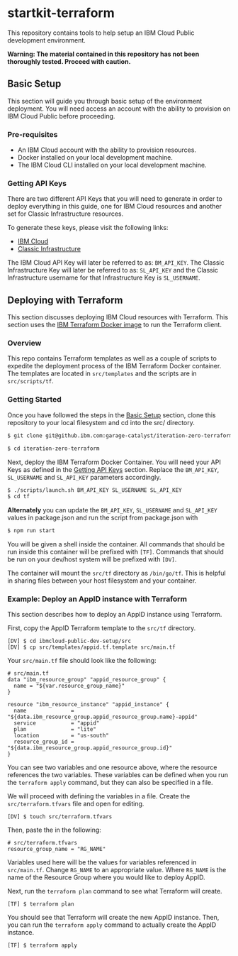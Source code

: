 # startkit-terraform
This repository contains tools to help setup an IBM Cloud Public development environment.

**Warning: The material contained in this repository has not been thoroughly tested. Proceed with caution.**

## Basic Setup
This section will guide you through basic setup of the environment deployment. You will need access an account with the ability to provision on IBM Cloud Public before proceeding.

### Pre-requisites
- An IBM Cloud account with the ability to provision resources.
- Docker installed on your local development machine.
- The IBM Cloud CLI installed on your local development machine.

### Getting API Keys
There are two different API Keys that you will need to generate in order to deploy everything in this guide, one for IBM Cloud resources and another set for Classic Infrastructure resources.

To generate these keys, please visit the following links:
- [IBM Cloud](https://console.bluemix.net/docs/iam/userid_keys.html#creating-an-api-key "Creating an API key")
- [Classic Infrastructure](https://cloud.ibm.com/docs/iam?topic=iam-classic_keys#classic_keys "Managing classic infrastructure API keys")

The IBM Cloud API Key will later be referred to as: `BM_API_KEY`. The Classic Infrastructure Key will later be referred to as: `SL_API_KEY` and the Classic Infrastructure username for that Infrastructure Key is `SL_USERNAME`.

## Deploying with Terraform
This section discusses deploying IBM Cloud resources with Terraform. This section uses the [IBM Terraform Docker image](https://hub.docker.com/r/ibmterraform/terraform-provider-ibm-docker/) to run the Terraform client.

### Overview

This repo contains Terraform templates as well as a couple of scripts to expedite the deployment process of the IBM Terraform Docker container. The templates are located in `src/templates` and the scripts are in `src/scripts/tf`.

### Getting Started

Once you have followed the steps in the [Basic Setup](#basic-setup) section, clone this repository to your local filesystem and cd into the src/ directory.

```bash
$ git clone git@github.ibm.com:garage-catalyst/iteration-zero-terraform.git

$ cd iteration-zero-terraform
```

Next, deploy the IBM Terraform Docker Container. You will need your API Keys as defined in the [Getting API Keys](#getting-api-keys) section. Replace the `BM_API_KEY`, `SL_USERNAME` and `SL_API_KEY` parameters accordingly.

```bash
$ ./scripts/launch.sh BM_API_KEY SL_USERNAME SL_API_KEY
$ cd tf
```

**Alternately** you can update the `BM_API_KEY`, `SL_USERNAME` and `SL_API_KEY` values in package.json and run
the script from package.json with

```bash
$ npm run start
```

You will be given a shell inside the container. All commands that should be run inside this container will be prefixed with `[TF]`. Commands that should be run on your dev/host system will be prefixed with `[DV]`.

The container will mount the `src/tf` directory as `/bin/go/tf`. This is helpful in sharing files between your host filesystem and your container.

### Example: Deploy an AppID instance with Terraform
This section describes how to deploy an AppID instance using Terraform.

First, copy the AppID Terraform template to the `src/tf` directory.

```
[DV] $ cd ibmcloud-public-dev-setup/src
[DV] $ cp src/templates/appid.tf.template src/main.tf
```

Your `src/main.tf` file should look like the following:
~~~
# src/main.tf
data "ibm_resource_group" "appid_resource_group" {
  name = "${var.resource_group_name}"
}

resource "ibm_resource_instance" "appid_instance" {
  name              = "${data.ibm_resource_group.appid_resource_group.name}-appid"
  service           = "appid"
  plan              = "lite"
  location          = "us-south"
  resource_group_id = "${data.ibm_resource_group.appid_resource_group.id}"
}
~~~

You can see two variables and one resource above, where the resource references the two variables. These variables can be defined when you run the `terraform apply` command, but they can also be specified in a file.

We will proceed with defining the variables in a file. Create the `src/terraform.tfvars` file and open for editing.
```
[DV] $ touch src/terraform.tfvars
```

Then, paste the in the following:
~~~
# src/terraform.tfvars
resource_group_name = "RG_NAME"
~~~

Variables used here will be the values for variables referenced in `src/main.tf`. Change `RG_NAME` to an appropriate value. Where `RG_NAME` is the name of the Resource Group where you would like to deploy AppID.

Next, run the `terraform plan` command to see what Terraform will create.
```
[TF] $ terraform plan
```

You should see that Terraform will create the new AppID instance. Then, you can run the `terraform apply` command to actually create the AppID instance.
```
[TF] $ terraform apply
```


